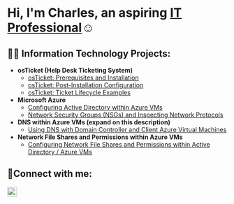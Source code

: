 <h1>Hi, I'm Charles, an aspiring <a href="https://www.linkedin.com/in/charlesadair/">IT Professional</a>☺</h1>

<h2>👨‍💻 Information Technology Projects:</h2>

- <b>osTicket (Help Desk Ticketing System)</b>
  - [osTicket: Prerequisites and Installation](https://github.com/adaircharles/osticket-prereqs)
  - [osTicket: Post-Installation Configuration](https://github.com/adaircharles/post-install-config)
  - [osTicket: Ticket Lifecycle Examples](https://github.com/adaircharles/ticket-lifecycle)
- <b>Microsoft Azure</b>
  - [Configuring Active Directory within Azure VMs](https://github.com/adaircharles/configure-ad)
  - [Network Security Groups (NSGs) and Inspecting Network Protocols](https://github.com/adaircharles/azure-network-protocols)
-  <b>DNS within Azure VMs (expand on this description)</b>
    - [Using DNS with Domain Controller and Client Azure Virtual Machines](https://github.com/adaircharles/dns-testing)
-   <b> Network File Shares and Permissions within Azure VMs </b>
    - [Configuring Network File Shares and Permissions within Active Directory / Azure VMs](https://github.com/adaircharles/nfs-permissions)
<h2>🤳Connect with me:</h2>

[<img align="left" alt="Josh | LinkedIn" width="22px" src="https://cdn.jsdelivr.net/npm/simple-icons@v3/icons/linkedin.svg" />][linkedin]

[linkedin]: https://linkedin.com/in/charlesadair
